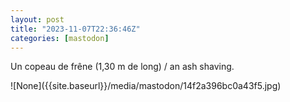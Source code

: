 ```yaml
---
layout: post
title: "2023-11-07T22:36:46Z"
categories: [mastodon]
---
```

<p>Un copeau de frêne (1,30 m de long) / an ash shaving.</p>![None]({{site.baseurl}}/media/mastodon/14f2a396bc0a43f5.jpg)
